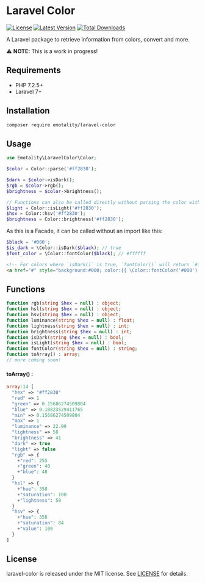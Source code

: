 # Laravel Color

<p>
    <a href="https://packagist.org/packages/emotality/laravel-color"><img src="https://img.shields.io/packagist/l/emotality/laravel-color" alt="License"></a>
    <a href="https://packagist.org/packages/emotality/laravel-color"><img src="https://img.shields.io/packagist/v/emotality/laravel-color" alt="Latest Version"></a>
    <a href="https://packagist.org/packages/emotality/laravel-color"><img src="https://img.shields.io/packagist/dt/emotality/laravel-color" alt="Total Downloads"></a>
</p>

A Laravel package to retrieve information from colors, convert and more.

:warning: **NOTE:** This is a work in progress!

## Requirements

- PHP 7.2.5+
- Laravel 7+

## Installation

```bash
composer require emotality/laravel-color
```

## Usage

```php
use Emotality\LaravelColor\Color;

$color = Color::parse('#ff2830');

$dark = $color->isDark();
$rgb = $color->rgb();
$brightness = $color->brightness();

// Functions can also be called directly without parsing the color with `parse()`:
$light = Color::isLight('#ff2830');
$hsv = Color::hsv('#ff2830');
$brightness = Color::brightness('#ff2830');
```
As this is a Facade, it can be called without an import like this:

```php
$black = '#000';
$is_dark = \Color::isDark($black); // true
$font_color = \Color::fontColor($black); // #ffffff
```
```html
<!-- For colors where `isDark()` is true, `fontColor()` will return `#ffffff` -->
<a href="#" style="background:#000; color:{{ \Color::fontColor('#000') }};">...</a>
```

## Functions

```php
function rgb(string $hex = null) : object;
function hsl(string $hex = null) : object;
function hsv(string $hex = null) : object;
function luminance(string $hex = null) : float;
function lightness(string $hex = null) : int;
function brightness(string $hex = null) : int;
function isDark(string $hex = null) : bool;
function isLight(string $hex = null) : bool;
function fontColor(string $hex = null) : string;
function toArray() : array;
// more coming soon!
```

#### toArray() :

```php
array:14 [
  "hex" => "#ff2830"
  "red" => 1
  "green" => 0.15686274509804
  "blue" => 0.18823529411765
  "min" => 0.15686274509804
  "max" => 1
  "luminance" => 22.99
  "lightness" => 58
  "brightness" => 41
  "dark" => true
  "light" => false
  "rgb" => {
    +"red": 255
    +"green": 40
    +"blue": 48
  }
  "hsl" => {
    +"hue": 358
    +"saturation": 100
    +"lightness": 58
  }
  "hsv" => {
    +"hue": 358
    +"saturation": 84
    +"value": 100
  }
]
```

## License

laravel-color is released under the MIT license. See [LICENSE](https://github.com/emotality/laravel-color/blob/master/LICENSE) for details.
